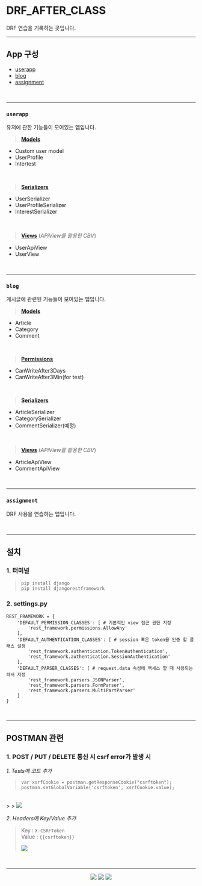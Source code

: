 # DRF_AFTER_CLASS

DRF 연습을 기록하는 곳입니다.



<hr>

## App 구성
- [userapp](https://github.com/KEEMSY/DRF_AFTER_CLASS/tree/main/userapp)
- [blog](https://github.com/KEEMSY/DRF_AFTER_CLASS/tree/main/blog)
- [assignment](https://github.com/KEEMSY/DRF_AFTER_CLASS/tree/main/assignmnet)

<br>

<hr>

### `userapp`
유저에 관한 기능들이 모여있는 앱입니다.


> **[Models](https://github.com/KEEMSY/DRF_AFTER_CLASS/blob/main/userapp/models.py)**
- Custom user model 
- UserProfile
- Intertest

<br>

> **[Serializers](https://github.com/KEEMSY/DRF_AFTER_CLASS/blob/main/userapp/serializers.py)**
- UserSerializer
- UserProfileSerializer
- InterestSerializer

<br>

> **[Views](https://github.com/KEEMSY/DRF_AFTER_CLASS/blob/main/userapp/views.py)** (*APiView를 활용한 CBV*)
- UserApiView
- UserView

<br>

<hr>

### `blog`
게시글에 관련된 기능들이 모여있는 앱입니다.
> **[Models](https://github.com/KEEMSY/DRF_AFTER_CLASS/blob/main/blog/models.py)**
- Article
- Category
- Comment

<br>

> **[Permissions](https://github.com/KEEMSY/DRF_AFTER_CLASS/blob/main/blog/permissions.py)**
- CanWriteAfter3Days
- CanWriteAfter3Min(for test)


<br>

> **[Serializers](https://github.com/KEEMSY/DRF_AFTER_CLASS/blob/main/blog/serializers.py)**
- ArticleSerializer
- CategorySerializer
- CommentSerializer(예정)

<br>

> **[Views](https://github.com/KEEMSY/DRF_AFTER_CLASS/blob/main/blog/views.py)** (*APiView를 활용한 CBV*)
- ArticleApiView
- CommentApiView

<br>

<hr>

### `assignment`
DRF 사용을 연습하는 앱입니다.

<br>

<hr>

## 설치
### 1. 터미널

>`pip install django` <br>
`pip install djangorestframework`

### 2. settings.py
```
REST_FRAMEWORK = {
    'DEFAULT_PERMISSION_CLASSES': [ # 기본적인 view 접근 권한 지정
        'rest_framework.permissions.AllowAny'
    ],
    'DEFAULT_AUTHENTICATION_CLASSES': [ # session 혹은 token을 인증 할 클래스 설정
        'rest_framework.authentication.TokenAuthentication',
        'rest_framework.authentication.SessionAuthentication'
    ],
    'DEFAULT_PARSER_CLASSES': [ # request.data 속성에 액세스 할 때 사용되는 파서 지정
        'rest_framework.parsers.JSONParser',
        'rest_framework.parsers.FormParser',
        'rest_framework.parsers.MultiPartParser'
    ]
}
```
<br>
 
<hr>

## POSTMAN 관련
### 1. POST / PUT / DELETE 통신 시 csrf error가 발생 시

*1. Tests에 코드 추가* 
>`var xsrfCookie = postman.getResponseCookie("csrftoken");
postman.setGlobalVariable('csrftoken', xsrfCookie.value);` 
<br> 
> 
> <img src="https://img1.daumcdn.net/thumb/R1280x0/?scode=mtistory2&fname=https%3A%2F%2Fblog.kakaocdn.net%2Fdn%2FbubzlV%2FbtrEQSVVouv%2FSMXK2QdxnGrOqFkiIdpFjk%2Fimg.png">

*2. Headers에 Key/Value 추가*

>Key : `X-CSRFToken` <br>
Value : `{{csrftoken}}` 
> <br>
> 
> <img src="https://img1.daumcdn.net/thumb/R1280x0/?scode=mtistory2&fname=https%3A%2F%2Fblog.kakaocdn.net%2Fdn%2FbNkOvK%2FbtrEJIHAKp0%2FuXZLfgNgk5YjhDAmRhyDN1%2Fimg.png">

<br>

<hr>
<div align=center>
    <p>
        <img src="https://img.shields.io/badge/Python-3.9-blue?logo=python&logoColor=white">
        <img src="https://img.shields.io/badge/Django-4.0.5-0c4b33?logo=django&logoColor=white">
        <a href="https://hits.seeyoufarm.com"><img src="https://hits.seeyoufarm.com/api/count/incr/badge.svg?url=https%3A%2F%2Fgithub.com%2FKEEMSY%2FDRF_AFTER_CLASS&count_bg=%23C83D3D&title_bg=%23555555&icon=&icon_color=%23E7E7E7&title=hits&edge_flat=false"/></a>
    </p>
</div>
